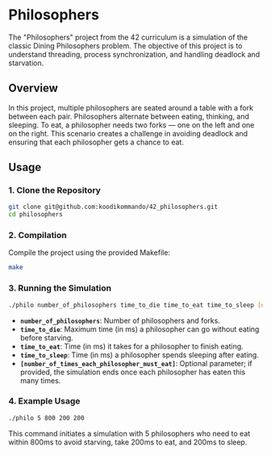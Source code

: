 # Philosophers

The "Philosophers" project from the 42 curriculum is a simulation of the classic Dining Philosophers problem. The objective of this project is to understand threading, process synchronization, and handling deadlock and starvation.

## **Overview**

In this project, multiple philosophers are seated around a table with a fork between each pair. Philosophers alternate between eating, thinking, and sleeping. To eat, a philosopher needs two forks — one on the left and one on the right. This scenario creates a challenge in avoiding deadlock and ensuring that each philosopher gets a chance to eat.


## **Usage**

### 1. Clone the Repository

```bash
git clone git@github.com:koodikommando/42_philosophers.git
cd philosophers
```

### 2. Compilation

Compile the project using the provided Makefile:

```bash
make
```

### 3. Running the Simulation

```bash
./philo number_of_philosophers time_to_die time_to_eat time_to_sleep [number_of_times_each_philosopher_must_eat]
```

- **`number_of_philosophers`**: Number of philosophers and forks.
- **`time_to_die`**: Maximum time (in ms) a philosopher can go without eating before starving.
- **`time_to_eat`**: Time (in ms) it takes for a philosopher to finish eating.
- **`time_to_sleep`**: Time (in ms) a philosopher spends sleeping after eating.
- **`[number_of_times_each_philosopher_must_eat]`**: Optional parameter; if provided, the simulation ends once each philosopher has eaten this many times.

### 4. Example Usage

```bash
./philo 5 800 200 200
```

This command initiates a simulation with 5 philosophers who need to eat within 800ms to avoid starving, take 200ms to eat, and 200ms to sleep.
